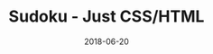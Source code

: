 ---
title: 'Sudoku - Just CSS/HTML'
description: 'Complete a sudoku puzzle without Javascript or server-side interaction.'
gametype: 'easy'
gameid: 53
date: 2018-06-20
tags: []
draft: false
type: 'games'
num19: [{'idx':1,'arr1':[1,2,3,4,5,6,7,8,9],'arr2':[1,2,3,4,5,6,7,8,9]},{'idx':2,'arr1':[1,2,3,4,5,6,7,8,9],'arr2':[1,2,3,4,5,6,7,8,9]},{'idx':3,'arr1':[1,2,3,4,5,6,7,8,9],'arr2':[1,2,3,4,5,6,7,8,9]},{'idx':4,'arr1':[1,2,3,4,5,6,7,8,9],'arr2':[1,2,3,4,5,6,7,8,9]},{'idx':5,'arr1':[1,2,3,4,5,6,7,8,9],'arr2':[1,2,3,4,5,6,7,8,9]},{'idx':6,'arr1':[1,2,3,4,5,6,7,8,9],'arr2':[1,2,3,4,5,6,7,8,9]},{'idx':7,'arr1':[1,2,3,4,5,6,7,8,9],'arr2':[1,2,3,4,5,6,7,8,9]},{'idx':8,'arr1':[1,2,3,4,5,6,7,8,9],'arr2':[1,2,3,4,5,6,7,8,9]},{'idx':9,'arr1':[1,2,3,4,5,6,7,8,9],'arr2':[1,2,3,4,5,6,7,8,9]}]
puzzle: [[0, 0, 0, 9, 0, 0, 6, 0, 0], [0, 0, 6, 0, 5, 0, 0, 0, 9], [0, 5, 4, 6, 0, 0, 0, 0, 0], [5, 0, 0, 8, 0, 0, 9, 0, 7], [0, 0, 0, 5, 0, 1, 0, 0, 0], [1, 0, 8, 0, 0, 9, 0, 0, 3], [0, 0, 0, 0, 0, 2, 3, 8, 0], [6, 0, 0, 0, 9, 0, 4, 0, 0], [0, 0, 1, 0, 0, 7, 0, 0, 0]]
layout: 'sudokucssstatic'
---